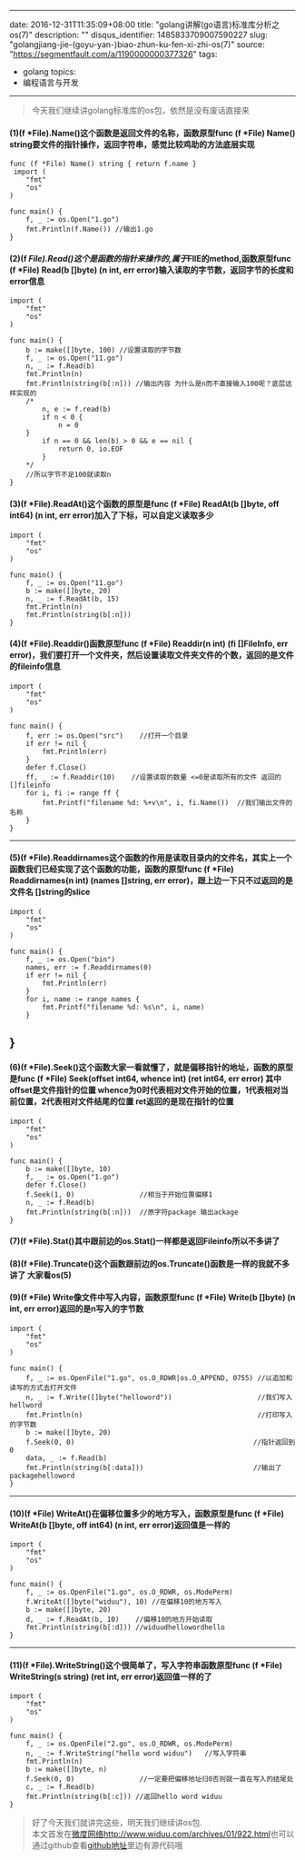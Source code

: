 
---
date: 2016-12-31T11:35:09+08:00
title: "golang讲解(go语言)标准库分析之os(7)"
description: ""
disqus_identifier: 1485833709007590227
slug: "golangjiang-jie-(goyu-yan-)biao-zhun-ku-fen-xi-zhi-os(7)"
source: "https://segmentfault.com/a/1190000000377326"
tags: 
- golang 
topics:
- 编程语言与开发
---

> 今天我们继续讲golang标准库的os包，依然是没有废话直接来

#### (1)(f \*File).Name()这个函数是返回文件的名称，函数原型func (f \*File) Name() string要文件的指针操作，返回字符串，感觉比较鸡助的方法底层实现

    func (f *File) Name() string { return f.name }
     import (
        "fmt"
        "os"
    )

    func main() {
        f, _ := os.Open("1.go")
        fmt.Println(f.Name()) //输出1.go
    }

#### (2)(f *File).Read()这个是函数的指针来操作的,属于*FIlE的method,函数原型func (f \*File) Read(b \[\]byte) (n int, err error)输入读取的字节数，返回字节的长度和error信息

    import (
        "fmt"
        "os"
    )

    func main() {
        b := make([]byte, 100) //设置读取的字节数
        f, _ := os.Open("11.go")
        n, _ := f.Read(b)
        fmt.Println(n)  
        fmt.Println(string(b[:n])) //输出内容 为什么是n而不直接输入100呢？底层这样实现的
        /*
            n, e := f.read(b)
            if n < 0 {
                n = 0
        }
            if n == 0 && len(b) > 0 && e == nil {
                return 0, io.EOF
            }
        */
        //所以字节不足100就读取n
    }

#### (3)(f \*File).ReadAt()这个函数的原型是func (f \*File) ReadAt(b \[\]byte, off int64) (n int, err error)加入了下标，可以自定义读取多少

    import (
        "fmt"
        "os"
    )

    func main() {
        f, _ := os.Open("11.go")
        b := make([]byte, 20)
        n, _ := f.ReadAt(b, 15)
        fmt.Println(n)
        fmt.Println(string(b[:n]))
    }

#### (4)(f \*File).Readdir()函数原型func (f \*File) Readdir(n int) (fi \[\]FileInfo, err error)，我们要打开一个文件夹，然后设置读取文件夹文件的个数，返回的是文件的fileinfo信息

    import (
        "fmt"
        "os"
    )

    func main() {
        f, err := os.Open("src")    //打开一个目录
        if err != nil {
            fmt.Println(err)
        }
        defer f.Close()
        ff, _ := f.Readdir(10)    //设置读取的数量 <=0是读取所有的文件 返回的[]fileinfo
        for i, fi := range ff {
            fmt.Printf("filename %d: %+v\n", i, fi.Name())  //我们输出文件的名称
        }
    }

------------------------------------------------------------------------

#### (5)(f \*File).Readdirnames这个函数的作用是读取目录内的文件名，其实上一个函数我们已经实现了这个函数的功能，函数的原型func (f \*File) Readdirnames(n int) (names \[\]string, err error)，跟上边一下只不过返回的是文件名 \[\]string的slice

    import (
        "fmt"
        "os"
    )

    func main() {
        f, _ := os.Open("bin")
        names, err := f.Readdirnames(0)
        if err != nil {
            fmt.Println(err)
        }
        for i, name := range names {
            fmt.Printf("filename %d: %s\n", i, name)
        }

}
-

#### (6)(f \*File).Seek()这个函数大家一看就懂了，就是偏移指针的地址，函数的原型是func (f \*File) Seek(offset int64, whence int) (ret int64, err error) 其中offset是文件指针的位置 whence为0时代表相对文件开始的位置，1代表相对当前位置，2代表相对文件结尾的位置 ret返回的是现在指针的位置

    import (
        "fmt"
        "os"
    )

    func main() {
        b := make([]byte, 10)
        f, _ := os.Open("1.go")
        defer f.Close()
        f.Seek(1, 0)                //相当于开始位置偏移1
        n, _ := f.Read(b)
        fmt.Println(string(b[:n]))  //原字符package 输出ackage
    }

#### (7)(f \*File).Stat()其中跟前边的os.Stat()一样都是返回Fileinfo所以不多讲了

#### (8)(f \*File).Truncate()这个函数跟前边的os.Truncate()函数是一样的我就不多讲了 大家看os(5)

#### (9)(f \*File) Write像文件中写入内容，函数原型func (f \*File) Write(b \[\]byte) (n int, err error)返回的是n写入的字节数

    import (
        "fmt"
        "os"
    )

    func main() {
        f, _ := os.OpenFile("1.go", os.O_RDWR|os.O_APPEND, 0755) //以追加和读写的方式去打开文件
        n, _ := f.Write([]byte("helloword"))                     //我们写入hellword
        fmt.Println(n)                                           //打印写入的字节数
        b := make([]byte, 20)
        f.Seek(0, 0)                                            //指针返回到0
        data, _ := f.Read(b)
        fmt.Println(string(b[:data]))                           //输出了packagehelloword
    }

------------------------------------------------------------------------

#### (10)(f \*File) WriteAt()在偏移位置多少的地方写入，函数原型是func (f \*File) WriteAt(b \[\]byte, off int64) (n int, err error)返回值是一样的

    import (
        "fmt"
        "os"
    )

    func main() {
        f, _ := os.OpenFile("1.go", os.O_RDWR, os.ModePerm)
        f.WriteAt([]byte("widuu"), 10) //在偏移10的地方写入
        b := make([]byte, 20)
        d, _ := f.ReadAt(b, 10)    //偏移10的地方开始读取
        fmt.Println(string(b[:d])) //widuudhellowordhello
    }

------------------------------------------------------------------------

#### (11)(f \*File).WriteString()这个很简单了，写入字符串函数原型func (f \*File) WriteString(s string) (ret int, err error)返回值一样的了

    import (
        "fmt"
        "os"
    )

    func main() {
        f, _ := os.OpenFile("2.go", os.O_RDWR, os.ModePerm)
        n, _ := f.WriteString("hello word widuu")   //写入字符串
        fmt.Println(n)
        b := make([]byte, n)
        f.Seek(0, 0)                //一定要把偏移地址归0否则就一直在写入的结尾处
        c, _ := f.Read(b)
        fmt.Println(string(b[:c])) //返回hello word widuu
    }

> 好了今天我们就讲完这些，明天我们继续讲os包.\
> 本文首发在[微度网络](http://www.widuu.com/archives/01/922.html)[](http://www.widuu.com/archives/01/922.html)<http://www.widuu.com/archives/01/922.html>也可以通过github查看[github地址](https://github.com/widuu/gopkg)里边有源代码哦

